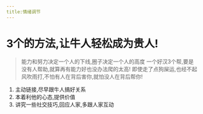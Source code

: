 ```yaml
---
title:情绪调节
---
```

# 3个的方法,让牛人轻松成为贵人!

> 能力和努力决定一个人的下线,圈子决定一个人的高度
> 一个好汉3个帮,要是没有人帮助,就算再有能力好也没办法爬的太高!
> 即使走了点狗屎运,也经不起风吹雨打,不怕有人在背后害你,就怕没人在背后帮你!

1. 主动链接,尽早跟牛人搞好关系
2. 本着利他的心态,提供价值
3. 讲究一些社交技巧,回应人家,多跟人家互动

